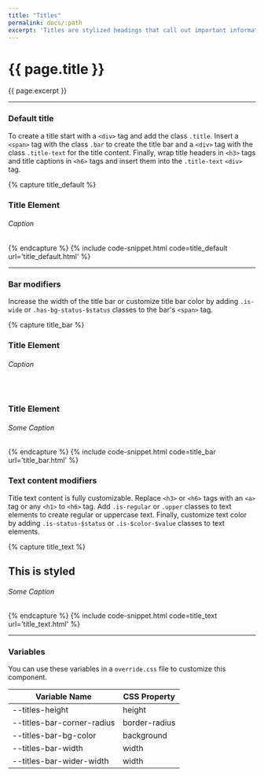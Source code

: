 ```yaml
---
title: "Titles"
permalink: docs/:path
excerpt: 'Titles are stylized headings that call out important information or data. They are comprised of a title bar, headline, and caption. Title text styles and color can be customized.'
---
```


# {{ page.title }}
{{ page.excerpt }}


***


### Default title
To create a title start with a `<div>` tag and add the class `.title`. Insert a `<span>` tag with the class `.bar` to create the title bar and a `<div>` tag with the class `.title-text` for the title content. Finally, wrap title headers in `<h3>` tags and title captions in `<h6>` tags and insert them into the `.title-text` `<div>` tag.

{% capture title_default %}
<div class="title">
<span class="bar"></span>
<div class="title-text">
<h3>Title Element</h3>
<h6>Caption</h6>
</div>
</div>
 {% endcapture %}
{% include code-snippet.html code=title_default url='title_default.html' %}


***


### Bar modifiers
Increase the width of the title bar or customize title bar color by adding `.is-wide` or `.has-bg-status-$status` classes to the bar&#39;s `<span>` tag.

{% capture title_bar %}
<div class="title">
<span class="bar is-wide"></span>
<div class="title-text">
<h3>Title Element</h3>
<h6>Caption</h6>
</div>
</div>
<br>
<div class="title">
<span class="bar has-bg-status-success"></span>
<div class="title-text">
<h3>Title Element</h3>
<h6>Some Caption</h6>
</div>
</div>
 {% endcapture %}
{% include code-snippet.html code=title_bar url='title_bar.html' %}

### Text content modifiers
Title text content is fully customizable. Replace `<h3>` or `<h6>` tags with an `<a>` tag or any `<h1>` to `<h6>` tag. Add `.is-regular` or `.upper` classes to text elements to create regular or uppercase text. Finally, customize text color by adding `.is-status-$status` or `.is-$color-$value` classes to text elements.

{% capture title_text %}
<div class="title">
<span class="bar"></span>
<div class="title-text">
<h2 class="is-regular is-status-success">This is styled</h2>
<h6 class="upper is-grey-600">Some Caption</h6>
</div>
</div>
 {% endcapture %}
{% include code-snippet.html code=title_text url='title_text.html' %}


***


### Variables
You can use these variables in a `override.css` file to customize this component.

|Variable Name|CSS Property|
| - | - |
|--titles-height| height|
|--titles-bar-corner-radius| border-radius|
|--titles-bar-bg-color| background|
|--titles-bar-width| width|
|--titles-bar-wider-width| width|
